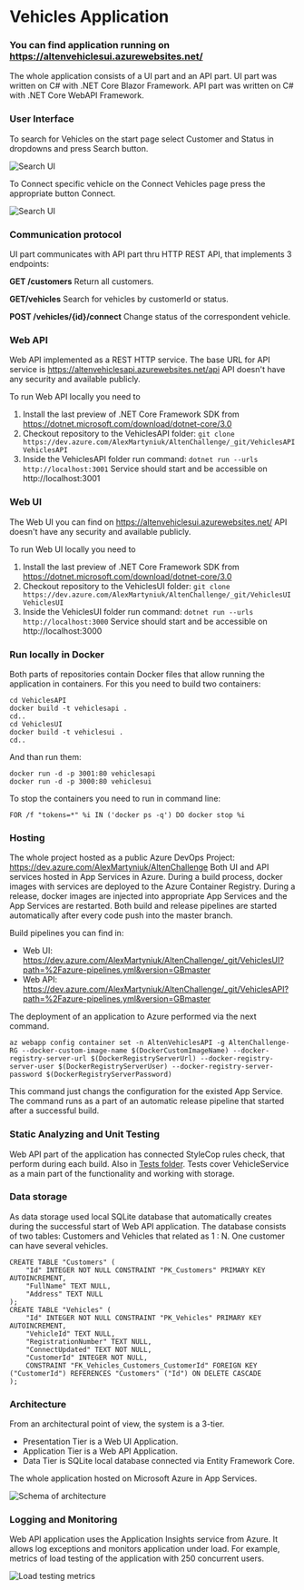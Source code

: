 # Vehicles Application
### You can find application running on https://altenvehiclesui.azurewebsites.net/
The whole application consists of a UI part and an API part. UI part was written on C# with .NET Core Blazor Framework. API part was written on C# with .NET Core WebAPI Framework. 


### User Interface
To search for Vehicles on the start page select Customer and Status in dropdowns and press Search button.

![Search UI](https://dev.azure.com/AlexMartyniuk/73a1f480-1085-4872-94f9-7728e4b865bd/_apis/git/repositories/419e5f2b-0e33-4aa9-9d59-a14a416f162d/Items?path=%2FImages%2FSearchVehiclesUI.png&versionDescriptor%5BversionOptions%5D=0&versionDescriptor%5BversionType%5D=0&versionDescriptor%5Bversion%5D=master&download=false&resolveLfs=true&%24format=octetStream&api-version=5.0-preview.1)

To Connect specific vehicle on the Connect Vehicles page press the appropriate button Connect.

![Search UI](https://dev.azure.com/AlexMartyniuk/73a1f480-1085-4872-94f9-7728e4b865bd/_apis/git/repositories/419e5f2b-0e33-4aa9-9d59-a14a416f162d/Items?path=%2FImages%2FConnectVehiclesUI.png&versionDescriptor%5BversionOptions%5D=0&versionDescriptor%5BversionType%5D=0&versionDescriptor%5Bversion%5D=master&download=false&resolveLfs=true&%24format=octetStream&api-version=5.0-preview.1)


### Communication protocol
UI part communicates with API part thru HTTP REST API, that implements 3 endpoints:

**GET /customers**
Return all customers.

**GET/vehicles**
Search for vehicles by customerId or status.

**POST /vehicles/{id}/connect**
Change status of the correspondent vehicle.

### Web API
Web API implemented as a REST HTTP service. The base URL for API service is https://altenvehiclesapi.azurewebsites.net/api
API doesn't have any security and available publicly.

To run Web API locally you need to
1. Install the last preview of .NET Core Framework SDK from https://dotnet.microsoft.com/download/dotnet-core/3.0
2. Checkout repository to the VehiclesAPI folder:
`git clone https://dev.azure.com/AlexMartyniuk/AltenChallenge/_git/VehiclesAPI VehiclesAPI`
3. Inside the VehiclesAPI folder run command: `dotnet run --urls http://localhost:3001`
Service should start and be accessible on http://localhost:3001

### Web UI
The Web UI you can find on https://altenvehiclesui.azurewebsites.net/
API doesn't have any security and available publicly.

To run Web UI locally you need to
1. Install the last preview of .NET Core Framework SDK from https://dotnet.microsoft.com/download/dotnet-core/3.0
2. Checkout repository to the VehiclesUI folder:
`git clone https://dev.azure.com/AlexMartyniuk/AltenChallenge/_git/VehiclesUI VehiclesUI`
3. Inside the VehiclesUI folder run command: `dotnet run --urls http://localhost:3000`
Service should start and be accessible on http://localhost:3000

### Run locally in Docker
Both parts of repositories contain Docker files that allow running the application in containers. For this you need to build two containers:
```
cd VehiclesAPI
docker build -t vehiclesapi .
cd..
cd VehiclesUI
docker build -t vehiclesui .
cd..
```
And than run them:
```
docker run -d -p 3001:80 vehiclesapi
docker run -d -p 3000:80 vehiclesui
```
To stop the containers you need to run in command line:
```
FOR /f "tokens=*" %i IN ('docker ps -q') DO docker stop %i
```
### Hosting
The whole project hosted as a public Azure DevOps Project: https://dev.azure.com/AlexMartyniuk/AltenChallenge
Both UI and API services hosted in App Services in Azure. During a build process, docker images with services are deployed to the Azure Container Registry. During a release, docker images are injected into appropriate App Services and the App Services are restarted. Both build and release pipelines are started automatically after every code push into the master branch.

Build pipelines you can find in:
* Web UI: https://dev.azure.com/AlexMartyniuk/AltenChallenge/_git/VehiclesUI?path=%2Fazure-pipelines.yml&version=GBmaster
* Web API: https://dev.azure.com/AlexMartyniuk/AltenChallenge/_git/VehiclesAPI?path=%2Fazure-pipelines.yml&version=GBmaster

The deployment of an application to Azure performed via the next command. 
```
az webapp config container set -n AltenVehiclesAPI -g AltenChallenge-RG --docker-custom-image-name $(DockerCustomImageName) --docker-registry-server-url $(DockerRegistryServerUrl) --docker-registry-server-user $(DockerRegistryServerUser) --docker-registry-server-password $(DockerRegistryServerPassword)
```
This command just changs the configuration for the existed App Service. The command runs as a part of an automatic release pipeline that started after a successful build.

### Static Analyzing and Unit Testing
Web API part of the application has connected StyleCop rules check, that perform during each build. Also in [Tests folder](https://dev.azure.com/AlexMartyniuk/AltenChallenge/_git/VehiclesAPI?path=%2FTests&version=GBmaster). Tests cover VehicleService as a main part of the functionality and working with storage.

### Data storage
As data storage used local SQLite database that automatically creates during the successful start of Web API application. The database consists of two tables: Customers and Vehicles that related as 1 : N. One customer can have several vehicles.
```
CREATE TABLE "Customers" (
    "Id" INTEGER NOT NULL CONSTRAINT "PK_Customers" PRIMARY KEY AUTOINCREMENT,
    "FullName" TEXT NULL,
    "Address" TEXT NULL
);
CREATE TABLE "Vehicles" (
    "Id" INTEGER NOT NULL CONSTRAINT "PK_Vehicles" PRIMARY KEY AUTOINCREMENT,
    "VehicleId" TEXT NULL,
    "RegistrationNumber" TEXT NULL,
    "ConnectUpdated" TEXT NOT NULL,
    "CustomerId" INTEGER NOT NULL,
    CONSTRAINT "FK_Vehicles_Customers_CustomerId" FOREIGN KEY ("CustomerId") REFERENCES "Customers" ("Id") ON DELETE CASCADE
);
```

### Architecture
From an architectural point of view, the system is a 3-tier.
* Presentation Tier is a Web UI Application.
* Application Tier is a Web API Application.
* Data Tier is SQLite local database connected via Entity Framework Core.

The whole application hosted on Microsoft Azure in App Services.

![Schema of architecture](https://dev.azure.com/AlexMartyniuk/73a1f480-1085-4872-94f9-7728e4b865bd/_apis/git/repositories/419e5f2b-0e33-4aa9-9d59-a14a416f162d/Items?path=%2FImages%2FSystemArchitecture.png&versionDescriptor%5BversionOptions%5D=0&versionDescriptor%5BversionType%5D=0&versionDescriptor%5Bversion%5D=master&download=false&resolveLfs=true&%24format=octetStream&api-version=5.0-preview.1)

### Logging and Monitoring
Web API application uses the Application Insights service from Azure. It allows log exceptions and monitors application under load. For example, metrics of load testing of the application with 250 concurrent users.

![Load testing metrics](https://dev.azure.com/AlexMartyniuk/73a1f480-1085-4872-94f9-7728e4b865bd/_apis/git/repositories/419e5f2b-0e33-4aa9-9d59-a14a416f162d/Items?path=%2FImages%2FPerformanceTestResults.png&versionDescriptor%5BversionOptions%5D=0&versionDescriptor%5BversionType%5D=0&versionDescriptor%5Bversion%5D=master&download=false&resolveLfs=true&%24format=octetStream&api-version=5.0-preview.1)





